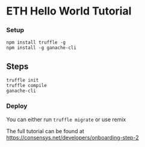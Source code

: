 # ETH Hello World Tutorial

### Setup

```
npm install truffle -g
npm install -g ganache-cli
```

## Steps

```
truffle init
truffle compile
ganache-cli
```

### Deploy

You can either run `truffle migrate` or use remix

The full tutorial can be found at
https://consensys.net/developers/onboarding-step-2
